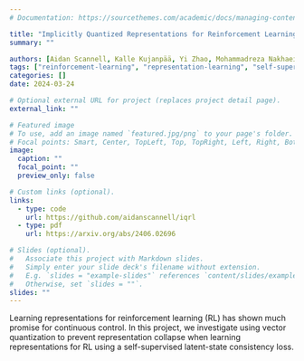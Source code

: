 ```yaml
---
# Documentation: https://sourcethemes.com/academic/docs/managing-content/

title: "Implicitly Quantized Representations for Reinforcement Learning"
summary: ""

authors: [Aidan Scannell, Kalle Kujanpää, Yi Zhao, Mohammadreza Nakhaei, Arno Solin, Joni Pajarinen]
tags: ["reinforcement-learning", "representation-learning", "self-supervised-learning", "robotics", "machine-learning", "python", "pytorch", "research"]
categories: []
date: 2024-03-24

# Optional external URL for project (replaces project detail page).
external_link: ""

# Featured image
# To use, add an image named `featured.jpg/png` to your page's folder.
# Focal points: Smart, Center, TopLeft, Top, TopRight, Left, Right, BottomLeft, Bottom, BottomRight.
image:
  caption: ""
  focal_point: ""
  preview_only: false

# Custom links (optional).
links:
  - type: code
    url: https://github.com/aidanscannell/iqrl
  - type: pdf
    url: https://arxiv.org/abs/2406.02696

# Slides (optional).
#   Associate this project with Markdown slides.
#   Simply enter your slide deck's filename without extension.
#   E.g. `slides = "example-slides"` references `content/slides/example-slides.md`.
#   Otherwise, set `slides = ""`.
slides: ""
---
```

Learning representations for reinforcement learning (RL) has shown much promise for continuous control. 
In this project, we investigate using vector quantization to prevent representation collapse when learning representations for RL using a self-supervised latent-state consistency loss. 
